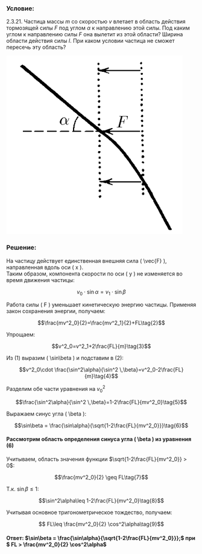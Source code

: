 ###  Условие: 

$2.3.21.$ Частица массы $m$ со скоростью $v$ влетает в область действия тормозящей силы $F$ под углом $\alpha$ к направлению этой силы. Под каким углом к направлению силы $F$ она вылетит из этой области? Ширина области действия силы $l$. При каком условии частица не сможет пересечь эту область? 

![К задаче $2.3.21$|468x472, 25%](../../img/2.3.21/2.3.21.png)

###  Решение: 

На частицу действует единственная внешняя сила \( \vec{F} \), направленная вдоль оси \( x \).  
Таким образом, компонента скорости по оси \( y \) не изменяется во время движения частицы:

$$v_0\cdot \sin\alpha =v_1\cdot \sin\beta\tag{1}$$  

Работа силы \( F \) уменьшает кинетическую энергию частицы. Применяя закон сохранения энергии, получаем:

$$\frac{mv^2_0}{2}=\frac{mv^2_1}{2}+FL\tag{2}$$ 

Упрощаем:

$$v^2_0=v^2_1+2\frac{FL}{m}\tag{3}$$  

Из $(1)$ выразим \( \sin\beta \) и подставим в $(2)$:  

$$v^2_0\cdot \frac{\sin^2\alpha}{\sin^2 \,\beta}=v^2_0-2\frac{FL}{m}\tag{4}$$ 

Разделим обе части уравнения на $v_0^2$

$$\frac{\sin^2\alpha}{\sin^2 \,\beta}=1-2\frac{FL}{mv^2_0}\tag{5}$$ 

Выражаем cинус угла \( \beta \):

$$\sin\beta = \frac{\sin\alpha}{\sqrt{1-2\frac{FL}{mv^2_0}}}\tag{6}$$  

#### Рассмотрим область определения синуса угла \( \beta \) из уравнения $(6)$

Учитываем, область значения функции $\sqrt{1-2\frac{FL}{mv^2_0}} > 0$: 

$$\frac{mv^2_0}{2} \geq FL\tag{7}$$  

Т.к. $\sin\beta\leq 1$:  

$$\sin^2\alpha\leq 1-2\frac{FL}{mv^2_0}\tag{8}$$ 

Учитывая основное тригонометрическое тождество, получаем:

$$ FL\leq \frac{mv^2_0}{2} \cos^2\alpha\tag{9}$$

####  Ответ: $\sin\beta = \frac{\sin\alpha}{\sqrt{1-2\frac{FL}{mv^2_0}}};$ при $ FL > \frac{mv^2_0}{2} \cos^2\alpha$ 
